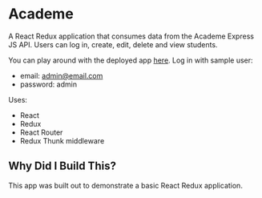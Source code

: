 # Academe

A React Redux application that consumes data from the Academe Express JS API. Users can log in, create, edit, delete and view students.

You can play around with the deployed app [here](https://academe-react.herokuapp.com/). Log in with sample user:

* email: admin@email.com
* password: admin

Uses:
* React
* Redux
* React Router
* Redux Thunk middleware

## Why Did I Build This?

This app was built out to demonstrate a basic React Redux application. 
